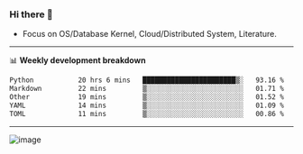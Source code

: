 ### Hi there 👋
<!-- * Daily Meditation via Leetcode/Competitive-Programming. -->
* Focus on OS/Database Kernel, Cloud/Distributed System, Literature.

-------

📊 **Weekly development breakdown**
<!--START_SECTION:waka-->

```txt
Python           20 hrs 6 mins   ███████████████████████▒░   93.16 %
Markdown         22 mins         ▒░░░░░░░░░░░░░░░░░░░░░░░░   01.71 %
Other            19 mins         ▒░░░░░░░░░░░░░░░░░░░░░░░░   01.52 %
YAML             14 mins         ▒░░░░░░░░░░░░░░░░░░░░░░░░   01.09 %
TOML             11 mins         ▒░░░░░░░░░░░░░░░░░░░░░░░░   00.86 %
```

<!--END_SECTION:waka-->

-------

<!-- [![Leetcode Stats](https://leetcard.jacoblin.cool/hzhang413?font=Fira+Mono)](https://leetcode.com/fxrc) -->
![image](./cyberpunk-ghost-in-the-shell.gif)
<!--![image](./gis-archive.png)-->
